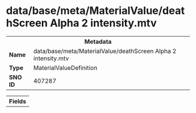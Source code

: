 <h1>data/base/meta/MaterialValue/deathScreen Alpha 2 intensity.mtv</h1><table><tr><th colspan="100%">Metadata</th></tr><tr><td><b>Name</b></td><td>data/base/meta/MaterialValue/deathScreen Alpha 2 intensity.mtv</td></tr><tr><td><b>Type</b></td><td>MaterialValueDefinition</td></tr><tr><td><b>SNO ID</b></td><td>407287</td></tr></table>

<table><tr><th colspan="100%">Fields</th></tr></table>

